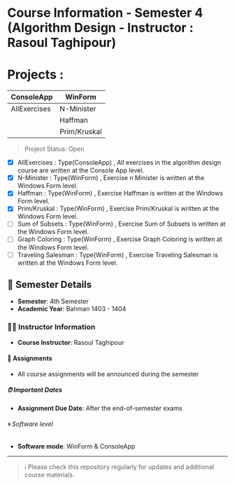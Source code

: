 # Course Information - Semester 4 (Algorithm Design - Instructor : Rasoul Taghipour)

# Projects :

| ConsoleApp  |  WinForm   |
|-------------|------------|
| AllExercises| N-Minister |
|             |  Haffman   |
|             |Prim/Kruskal|

> Project Status: Open  

  - [x] AllExercises : Type(ConsoleApp) , All exercises in the algorithm design course are written at the Console App level.
  - [x] N-Minister   : Type(WinForm)    , Exercise n Minister is written at the Windows Form level.
  - [x] Haffman      : Type(WinForm)    , Exercise Haffman is written at the Windows Form level.
  - [x] Prim/Kruskal : Type(WinForm)    , Exercise Prim/Kruskal is written at the Windows Form level.
  - [ ] Sum of Subsets   : Type(WinForm)    , Exercise Sum of Subsets is written at the Windows Form level.
  - [ ] Graph Coloring     : Type(WinForm)    , Exercise Graph Coloring is written at the Windows Form level.
  - [ ] Traveling Salesman : Type(WinForm)    , Exercise Traveling Salesman is written at the Windows Form level.

## 📅 Semester Details
- **Semester**: 4th Semester
- **Academic Year**: Bahman 1403 - 1404

### 👨‍🏫 Instructor Information
- **Course Instructor**: Rasoul Taghipour

#### 📝 Assignments
- All course assignments will be announced during the semester

##### ⏰ Important Dates
- **Assignment Due Date**: After the end-of-semester exams

###### 🌀 Software level
- **Software mode**: WinForm & ConsoleApp

---

> ℹ️ Please check this repository regularly for updates and additional course materials.
